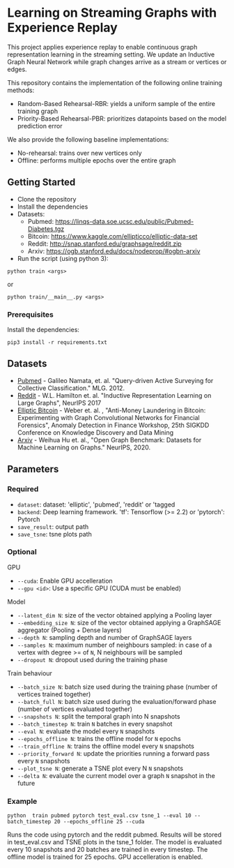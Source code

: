 # Learning on Streaming Graphs with Experience Replay

This project applies experience replay to enable continuous graph representation learning in the streaming setting.
We update an Inductive Graph Neural Network while graph changes arrive as a stream or vertices or edges.

This repository contains the implementation of the following online training methods:
* Random-Based Rehearsal-RBR: yields a uniform sample of the entire training graph 
* Priority-Based Rehearsal-PBR: prioritizes datapoints based on the model prediction error

We also provide the following baseline implementations:
* No-rehearsal: trains over new vertices only
* Offline: performs multiple epochs over the entire graph


## Getting Started

* Clone the repository
* Install the dependencies
* Datasets:
  * Pubmed: https://linqs-data.soe.ucsc.edu/public/Pubmed-Diabetes.tgz
  * Bitcoin: https://www.kaggle.com/ellipticco/elliptic-data-set
  * Reddit: http://snap.stanford.edu/graphsage/reddit.zip
  * Arxiv: https://ogb.stanford.edu/docs/nodeprop/#ogbn-arxiv
* Run the script (using python 3): 
```
python train <args>
```
or
```
python train/__main__.py <args>
```

### Prerequisites

Install the dependencies:

```
pip3 install -r requirements.txt
```

## Datasets
* [Pubmed](https://linqs-data.soe.ucsc.edu/public/Pubmed-Diabetes.tgz) - Galileo Namata, et. al. "Query-driven Active Surveying for Collective Classification." MLG. 2012.
* [Reddit](http://snap.stanford.edu/graphsage/reddit.zip) - W.L. Hamilton et. al. "Inductive Representation Learning on Large Graphs", NeurIPS 2017
* [Elliptic Bitcoin](https://www.kaggle.com/ellipticco/elliptic-data-set) - Weber et. al. , "Anti-Money Laundering in Bitcoin: Experimenting with Graph Convolutional Networks for Financial Forensics", Anomaly Detection in Finance Workshop, 25th SIGKDD Conference on Knowledge Discovery and Data Mining
* [Arxiv](https://ogb.stanford.edu/docs/nodeprop/#ogbn-arxiv) - Weihua Hu et. al., "Open Graph Benchmark: Datasets for Machine Learning on Graphs." NeurIPS, 2020.
## Parameters
### Required
* ```dataset```: dataset: 'elliptic', 'pubmed', 'reddit' or 'tagged
* ```backend```: Deep learning framework. 'tf': Tensorflow (>= 2.2) or 'pytorch': Pytorch
* ```save_result```: output path
* ```save_tsne```: tsne plots path

### Optional
GPU
* ```--cuda```: Enable GPU accelleration
* ```--gpu <id>```: Use a specific GPU (CUDA must be enabled)

Model

* ```--latent_dim N```: size of the vector obtained applying a Pooling layer
* ```--embedding_size N```: size of the vector obtained applying a GraphSAGE aggregator (Pooling + Dense layers)
* ```--depth N```: sampling depth and number of GraphSAGE layers
* ```--samples N```: maximum number of neighbours sampled: in case of a vertex with degree >= of ```N```, N neighbours will be sampled
* ```--dropout N```: dropout used during the training phase

Train behaviour
* ```--batch_size N```: batch size used during the training phase (number of vertices trained together)
* ```--batch_full N```: batch size used during the evaluation/forward phase (number of vertices evaluated together)
* ```--snapshots N```: split the temporal graph into N snapshots
* ```--batch_timestep N```: train ```N``` batches in every snapshot 
* ```--eval N```: evaluate the model every ```N``` snapshots
* ```--epochs_offline N```: trains the offline model for ```N``` epochs
* ```--train_offline N```: trains the offline model every ```N``` snapshots
* ```--priority_forward N```: update the priorities running a forward pass every ```N``` snapshots
* ```--plot_tsne N```: generate a TSNE plot every N ```N``` snapshots
* ```--delta N```: evaluate the current model over a graph ```N``` snapshot in the future

### Example
```
python  train pubmed pytorch test_eval.csv tsne_1 --eval 10 --batch_timestep 20 --epochs_offline 25 --cuda
```
Runs the code using pytorch and the reddit pubmed. Results will be stored in test_eval.csv and TSNE plots in the tsne_1 folder.
The model is evaluated every 10 snapshots and 20 batches are trained in every timestep. The offline model is trained for 25 epochs. GPU accelleration is enabled.
